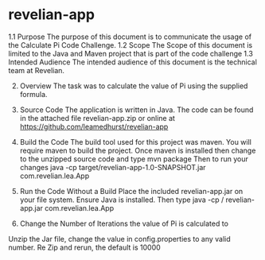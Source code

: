 # revelian-app
1.1	Purpose
The purpose of this document is to communicate the usage of the Calculate Pi Code Challenge.
1.2	Scope
The Scope of this document is limited to the Java and Maven project that is part of the code challenge
1.3	Intended Audience
The intended audience of this document is the technical team at Revelian.


2.	Overview
The task was to calculate the value of Pi using the supplied formula.
 

3.	Source Code
The application is written in Java.
The code can be found in the attached file revelian-app.zip or online at https://github.com/leamedhurst/revelian-app

4.	Build the Code
The build tool used for this project was maven. You will require maven to build the project.
Once maven is installed then change to the unzipped source code and type mvn package
Then to run your changes java -cp target/revelian-app-1.0-SNAPSHOT.jar com.revelian.lea.App

5.	Run the Code Without a Build
Place the included revelian-app.jar on your file system. Ensure Java is installed.
Then type java -cp <filepath>/ revelian-app.jar com.revelian.lea.App

6.	Change the Number of Iterations the value of Pi is calculated to

Unzip the Jar file, change the value in config.properties to any valid number. Re Zip and rerun, the default is 10000
